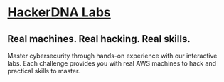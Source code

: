 # [HackerDNA Labs](https://hackerdna.com/users/maz4ls)

## Real machines. Real hacking. Real skills.

Master cybersecurity through hands-on experience with our interactive labs. Each challenge provides you with real AWS machines to hack and practical skills to master.
